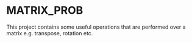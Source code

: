 # MATRIX_PROB
This project contains some useful operations that are performed over a matrix e.g. transpose, rotation etc.
